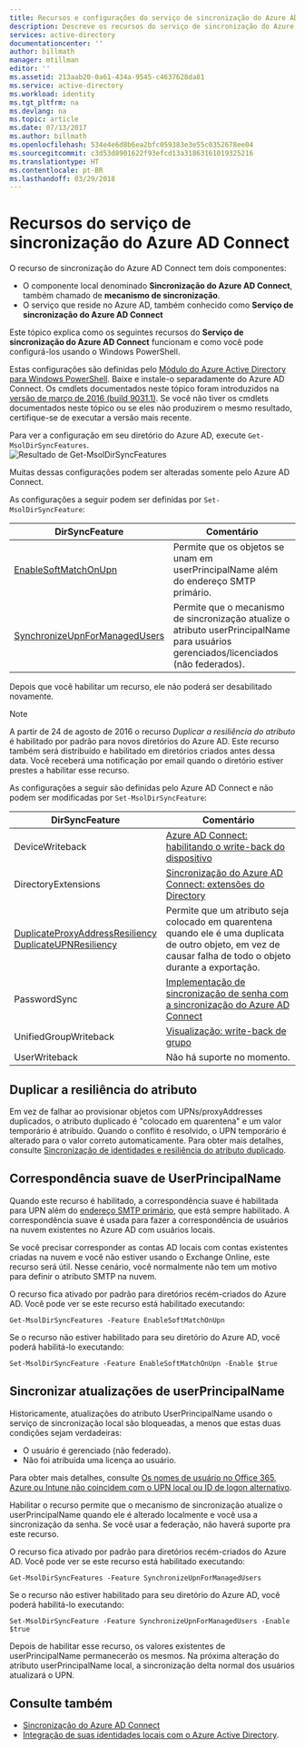 ```yaml
---
title: Recursos e configurações do serviço de sincronização do Azure AD Connect | Microsoft Docs
description: Descreve os recursos do serviço de sincronização do Azure AD Connect.
services: active-directory
documentationcenter: ''
author: billmath
manager: mtillman
editor: ''
ms.assetid: 213aab20-0a61-434a-9545-c4637628da81
ms.service: active-directory
ms.workload: identity
ms.tgt_pltfrm: na
ms.devlang: na
ms.topic: article
ms.date: 07/13/2017
ms.author: billmath
ms.openlocfilehash: 534e4e6d8b6ea2bfc059383e3e55c0352678ee04
ms.sourcegitcommit: c3d53d8901622f93efcd13a31863161019325216
ms.translationtype: HT
ms.contentlocale: pt-BR
ms.lasthandoff: 03/29/2018
---
```

# <a name="azure-ad-connect-sync-service-features"></a>Recursos do serviço de sincronização do Azure AD Connect
O recurso de sincronização do Azure AD Connect tem dois componentes:

* O componente local denominado **Sincronização do Azure AD Connect**, também chamado de **mecanismo de sincronização**.
* O serviço que reside no Azure AD, também conhecido como **Serviço de sincronização do Azure AD Connect**

Este tópico explica como os seguintes recursos do **Serviço de sincronização do Azure AD Connect** funcionam e como você pode configurá-los usando o Windows PowerShell.

Estas configurações são definidas pelo [Módulo do Azure Active Directory para Windows PowerShell](https://aka.ms/aadposh). Baixe e instale-o separadamente do Azure AD Connect. Os cmdlets documentados neste tópico foram introduzidos na [versão de março de 2016 (build 9031.1)](http://social.technet.microsoft.com/wiki/contents/articles/28552.microsoft-azure-active-directory-powershell-module-version-release-history.aspx#Version_9031_1). Se você não tiver os cmdlets documentados neste tópico ou se eles não produzirem o mesmo resultado, certifique-se de executar a versão mais recente.

Para ver a configuração em seu diretório do Azure AD, execute `Get-MsolDirSyncFeatures`.  
![Resultado de Get-MsolDirSyncFeatures](./media/active-directory-aadconnectsyncservice-features/getmsoldirsyncfeatures.png)

Muitas dessas configurações podem ser alteradas somente pelo Azure AD Connect.

As configurações a seguir podem ser definidas por `Set-MsolDirSyncFeature`:

| DirSyncFeature | Comentário |
| --- | --- |
| [EnableSoftMatchOnUpn](#userprincipalname-soft-match) |Permite que os objetos se unam em userPrincipalName além do endereço SMTP primário. |
| [SynchronizeUpnForManagedUsers](#synchronize-userprincipalname-updates) |Permite que o mecanismo de sincronização atualize o atributo userPrincipalName para usuários gerenciados/licenciados (não federados). |

Depois que você habilitar um recurso, ele não poderá ser desabilitado novamente.

> [!NOTE]
> A partir de 24 de agosto de 2016 o recurso *Duplicar a resiliência do atributo* é habilitado por padrão para novos diretórios do Azure AD. Este recurso também será distribuído e habilitado em diretórios criados antes dessa data. Você receberá uma notificação por email quando o diretório estiver prestes a habilitar esse recurso.
> 
> 

As configurações a seguir são definidas pelo Azure AD Connect e não podem ser modificadas por `Set-MsolDirSyncFeature`:

| DirSyncFeature | Comentário |
| --- | --- |
| DeviceWriteback |[Azure AD Connect: habilitando o write-back do dispositivo](active-directory-aadconnect-feature-device-writeback.md) |
| DirectoryExtensions |[Sincronização do Azure AD Connect: extensões do Directory](active-directory-aadconnectsync-feature-directory-extensions.md) |
| [DuplicateProxyAddressResiliency<br/>DuplicateUPNResiliency](#duplicate-attribute-resiliency) |Permite que um atributo seja colocado em quarentena quando ele é uma duplicata de outro objeto, em vez de causar falha de todo o objeto durante a exportação. |
| PasswordSync |[Implementação de sincronização de senha com a sincronização do Azure AD Connect](active-directory-aadconnectsync-implement-password-hash-synchronization.md) |
| UnifiedGroupWriteback |[Visualização: write-back de grupo](active-directory-aadconnect-feature-preview.md#group-writeback) |
| UserWriteback |Não há suporte no momento. |

## <a name="duplicate-attribute-resiliency"></a>Duplicar a resiliência do atributo
Em vez de falhar ao provisionar objetos com UPNs/proxyAddresses duplicados, o atributo duplicado é "colocado em quarentena" e um valor temporário é atribuído. Quando o conflito é resolvido, o UPN temporário é alterado para o valor correto automaticamente. Para obter mais detalhes, consulte [Sincronização de identidades e resiliência do atributo duplicado](active-directory-aadconnectsyncservice-duplicate-attribute-resiliency.md).

## <a name="userprincipalname-soft-match"></a>Correspondência suave de UserPrincipalName
Quando este recurso é habilitado, a correspondência suave é habilitada para UPN além do [endereço SMTP primário](https://support.microsoft.com/kb/2641663), que está sempre habilitado. A correspondência suave é usada para fazer a correspondência de usuários na nuvem existentes no Azure AD com usuários locais.

Se você precisar corresponder as contas AD locais com contas existentes criadas na nuvem e você não estiver usando o Exchange Online, este recurso será útil. Nesse cenário, você normalmente não tem um motivo para definir o atributo SMTP na nuvem.

O recurso fica ativado por padrão para diretórios recém-criados do Azure AD. Você pode ver se este recurso está habilitado executando:  

```
Get-MsolDirSyncFeatures -Feature EnableSoftMatchOnUpn
```

Se o recurso não estiver habilitado para seu diretório do Azure AD, você poderá habilitá-lo executando:  

```
Set-MsolDirSyncFeature -Feature EnableSoftMatchOnUpn -Enable $true
```

## <a name="synchronize-userprincipalname-updates"></a>Sincronizar atualizações de userPrincipalName
Historicamente, atualizações do atributo UserPrincipalName usando o serviço de sincronização local são bloqueadas, a menos que estas duas condições sejam verdadeiras:

* O usuário é gerenciado (não federado).
* Não foi atribuída uma licença ao usuário.

Para obter mais detalhes, consulte [Os nomes de usuário no Office 365, Azure ou Intune não coincidem com o UPN local ou ID de logon alternativo](https://support.microsoft.com/kb/2523192).

Habilitar o recurso permite que o mecanismo de sincronização atualize o userPrincipalName quando ele é alterado localmente e você usa a sincronização da senha. Se você usar a federação, não haverá suporte pra este recurso.

O recurso fica ativado por padrão para diretórios recém-criados do Azure AD. Você pode ver se este recurso está habilitado executando:  

```
Get-MsolDirSyncFeatures -Feature SynchronizeUpnForManagedUsers
```

Se o recurso não estiver habilitado para seu diretório do Azure AD, você poderá habilitá-lo executando:  

```
Set-MsolDirSyncFeature -Feature SynchronizeUpnForManagedUsers -Enable $true
```

Depois de habilitar esse recurso, os valores existentes de userPrincipalName permanecerão os mesmos. Na próxima alteração do atributo userPrincipalName local, a sincronização delta normal dos usuários atualizará o UPN.  

## <a name="see-also"></a>Consulte também
* [Sincronização do Azure AD Connect](active-directory-aadconnectsync-whatis.md)
* [Integração de suas identidades locais com o Azure Active Directory](active-directory-aadconnect.md).

